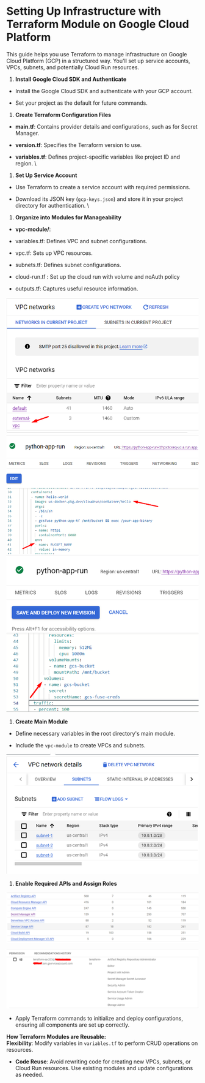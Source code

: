 # Setting Up Infrastructure with Terraform Module on Google Cloud Platform

This guide helps you use Terraform to manage infrastructure on Google Cloud Platform (GCP) in a structured way. You'll set up service accounts, VPCs, subnets, and potentially Cloud Run resources.

1. **Install Google Cloud SDK and Authenticate**

- Install the Google Cloud SDK and authenticate with your GCP account.

- Set your project as the default for future commands.

1. **Create Terraform Configuration Files**

- **main.tf**: Contains provider details and configurations, such as for Secret Manager.

- **version.tf**: Specifies the Terraform version to use.

- **variables.tf**: Defines project-specific variables like project ID and region. \


1. **Set Up Service Account**

- Use Terraform to create a service account with required permissions.

- Download its JSON key (`gcp-keys.json`) and store it in your project directory for authentication. \


1. **Organize into Modules for Manageability**

- **vpc-module/**:

- variables.tf: Defines VPC and subnet configurations.

- vpc.tf: Sets up VPC resources.

- subnets.tf: Defines subnet configurations.

- cloud-run.tf : Set up the cloud run with volume and noAuth policy

- outputs.tf: Captures useful resource information.

![a screenshot of the vpc networks page with an arrow pointing to the external vpc](Images/RgC-screenshot-vpc-networks-page-arrow-pointing.png)
![Enter image alt description](Images/SUb_Image_3.png)
![Enter image alt description](Images/FAg_Image_4.png)

1. **Create Main Module**

- Define necessary variables in the root directory's main module.

- Include the `vpc-module` to create VPCs and subnets.

![Enter image alt description](Images/qNa_Image_5.png)


1. **Enable Required APIs and Assign Roles**

![Enter image alt description](Images/dCu_Image_6.png)

![Enter image alt description](Images/05l_Image_7.png)

- Apply Terraform commands to initialize and deploy configurations, ensuring all components are set up correctly.

**How Terraform Modules are Reusable: \
Flexibility**: Modify variables in `variables.tf` to perform CRUD operations on resources.

- **Code Reuse**: Avoid rewriting code for creating new VPCs, subnets, or Cloud Run resources. Use existing modules and update configurations as needed.
